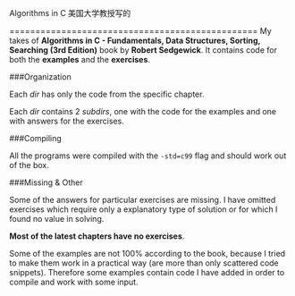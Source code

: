 Algorithms in C
美国大学教授写的

================================================
My takes of **Algorithms in C - Fundamentals, Data Structures, Sorting, Searching (3rd Edition)** book by **Robert Sedgewick**.
It contains code for both the **examples** and the **exercises**.

###Organization

Each *dir* has only the code from the specific chapter.

Each *dir* contains 2 *subdirs*, one with the code for the examples and one with answers for the exercises.

###Compiling

All the programs were compiled with the `-std=c99` flag and should work out of the box.

###Missing & Other 

Some of the answers for particular exercises are missing.
I have omitted exercises which require only a explanatory type of solution or for which I found no value in solving.

**Most of the latest chapters have no exercises**.

Some of the examples are not 100% according to the book, because I tried to make them work in a practical way (are more than only scattered code snippets).
Therefore some examples contain code I have added in order to compile and work with some input.


